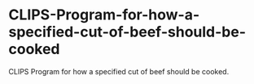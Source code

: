 # CLIPS-Program-for-how-a-specified-cut-of-beef-should-be-cooked
CLIPS Program for how a specified cut of beef should be cooked.
